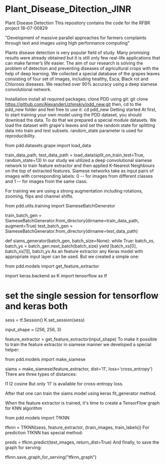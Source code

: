 # Plant_Disease_Ditection_JINR
Plant Disease Detection
This repository contains the code for the RFBR project 18-07-00829

"Development of massive parallel approaches for farmers complaints through text and images using high performance computing"

Plants disease detection is very popular field of study. Many promising results were already obtained but it is still only few real-life applications that can make farmer’s life easier. The aim of our research is solving the problem of detection and preventing diseases of agricultural crops with the help of deep learning. We collected a special database of the grapes leaves consisting of four set of images, including healthy, Esca, Black rot and Chlorosis diseases. We reached over 90% accuracy using a deep siamese convolutional network.

Installation
install all required packages;
clone PDD using git:
git clone https://github.com/AlexanderUzhinskiy/pdd_new.git
then, cd to the pdd_new folder and feel free to use it:
cd pdd_new
Getting started
At first, to start training your own model using the PDD dataset, you should download the data. To do that we prepared a special module datasets. We load the dataset with grape's leaves and set the random state for splitting data into train and test subsets. random_state parameter is used for reproducibility.

from pdd.datasets.grape import load_data

train_data_path, test_data_path = load_data(split_on_train_test=True, random_state=13)
In our study we utilized a deep convolutional siamese network to train feature extractor and then applied K-Nearest Neighbours on the top of extracted features. Siamese networks take as input pairs of images with corresponding labels: 0 -- for images from different classes and 1 -- for images from the same class.

For training we are using a strong augmentation including rotations, zooming, flips and channel shifts.

from pdd.utils.training import SiameseBatchGenerator

train_batch_gen = SiameseBatchGenerator.from_directory(dirname=train_data_path, augment=True)
test_batch_gen = SiameseBatchGenerator.from_directory(dirname=test_data_path)

def siams_generator(batch_gen, batch_size=None):
    while True:
        batch_xs, batch_ys = batch_gen.next_batch(batch_size)
        yield [batch_xs[0], batch_xs[1]], batch_ys
As an feature extractor any Keras model with appropriate input layer can be used. But we created a simple one:

from pdd.models import get_feature_extractor

import keras.backend as K
import tensorflow as tf

# set the single session for tensorflow and keras both
sess = tf.Session()
K.set_session(sess)

input_shape = (256, 256, 3)

feature_extractor = get_feature_extractor(input_shape)
To make it possible to train the feature extractor in siamese manner we developed a special helper:

from pdd.models import make_siamese

siams = make_siamese(feature_extractor, dist='l1', loss='cross_entropy')
There are three types of distances:

l1
l2
cosine
But only 'l1' is available for cross-entropy loss.

After that one can train the siams model using keras fit_generator method.

When the feature extractor is trained, it's time to create a TensorFlow graph for KNN algorithm

from pdd.models import TfKNN

tfknn = TfKNN(sess, 
              feature_extractor, 
              (train_images, train_labels))
For prediction TfKNN has special method:

preds = tfknn.predict(test_images, return_dist=True)
And finally, to save the graph for serving:

tfknn.save_graph_for_serving("tfknn_graph")
